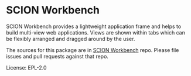 SCION Workbench
===============

SCION Workbench provides a lightweight application frame and helps to build multi-view web applications. Views are shown within tabs which can be flexibly arranged and dragged around by the user.

The sources for this package are in [SCION Workbench](https://github.com/SchweizerischeBundesbahnen/scion-workbench) repo. Please file issues and pull requests against that repo.

License: EPL-2.0
